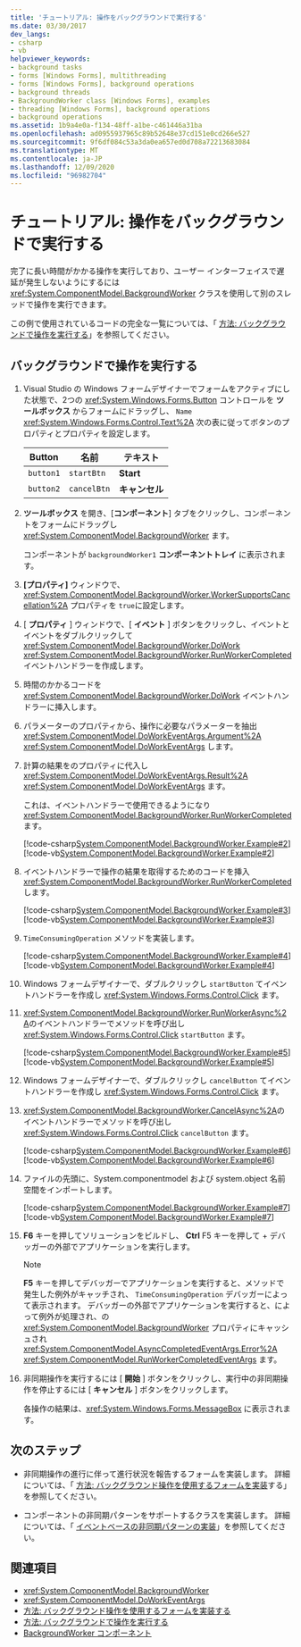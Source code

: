 ```yaml
---
title: 'チュートリアル: 操作をバックグラウンドで実行する'
ms.date: 03/30/2017
dev_langs:
- csharp
- vb
helpviewer_keywords:
- background tasks
- forms [Windows Forms], multithreading
- forms [Windows Forms], background operations
- background threads
- BackgroundWorker class [Windows Forms], examples
- threading [Windows Forms], background operations
- background operations
ms.assetid: 1b9a4e0a-f134-48ff-a1be-c461446a31ba
ms.openlocfilehash: ad0955937965c89b52648e37cd151e0cd266e527
ms.sourcegitcommit: 9f6df084c53a3da0ea657ed0d708a72213683084
ms.translationtype: MT
ms.contentlocale: ja-JP
ms.lasthandoff: 12/09/2020
ms.locfileid: "96982704"
---
```

# <a name="walkthrough-running-an-operation-in-the-background"></a>チュートリアル: 操作をバックグラウンドで実行する

完了に長い時間がかかる操作を実行しており、ユーザー インターフェイスで遅延が発生しないようにするには<xref:System.ComponentModel.BackgroundWorker> クラスを使用して別のスレッドで操作を実行できます。

この例で使用されているコードの完全な一覧については、「 [方法: バックグラウンドで操作を実行する](how-to-run-an-operation-in-the-background.md)」を参照してください。

## <a name="run-an-operation-in-the-background"></a>バックグラウンドで操作を実行する

1. Visual Studio の Windows フォームデザイナーでフォームをアクティブにした状態で、2つの <xref:System.Windows.Forms.Button> コントロールを **ツールボックス** からフォームにドラッグし、 `Name` <xref:System.Windows.Forms.Control.Text%2A> 次の表に従ってボタンのプロパティとプロパティを設定します。

    |Button|名前|テキスト|
    |------------|----------|----------|
    |`button1`|`startBtn`|**Start**|
    |`button2`|`cancelBtn`|**キャンセル**|

2. **ツールボックス** を開き、[**コンポーネント**] タブをクリックし、コンポーネントをフォームにドラッグし <xref:System.ComponentModel.BackgroundWorker> ます。

     コンポーネントが `backgroundWorker1` **コンポーネントトレイ** に表示されます。

3. **[プロパティ]** ウィンドウで、 <xref:System.ComponentModel.BackgroundWorker.WorkerSupportsCancellation%2A> プロパティを `true`に設定します。

4. [ **プロパティ** ] ウィンドウで、[ **イベント** ] ボタンをクリックし、イベントとイベントをダブルクリックして <xref:System.ComponentModel.BackgroundWorker.DoWork> <xref:System.ComponentModel.BackgroundWorker.RunWorkerCompleted> イベントハンドラーを作成します。

5. 時間のかかるコードを <xref:System.ComponentModel.BackgroundWorker.DoWork> イベントハンドラーに挿入します。

6. パラメーターのプロパティから、操作に必要なパラメーターを抽出 <xref:System.ComponentModel.DoWorkEventArgs.Argument%2A> <xref:System.ComponentModel.DoWorkEventArgs> します。

7. 計算の結果をのプロパティに代入し <xref:System.ComponentModel.DoWorkEventArgs.Result%2A> <xref:System.ComponentModel.DoWorkEventArgs> ます。

     これは、イベントハンドラーで使用できるようになり <xref:System.ComponentModel.BackgroundWorker.RunWorkerCompleted> ます。

     [!code-csharp[System.ComponentModel.BackgroundWorker.Example#2](~/samples/snippets/csharp/VS_Snippets_Winforms/System.ComponentModel.BackgroundWorker.Example/CS/Form1.cs#2)]
     [!code-vb[System.ComponentModel.BackgroundWorker.Example#2](~/samples/snippets/visualbasic/VS_Snippets_Winforms/System.ComponentModel.BackgroundWorker.Example/VB/Form1.vb#2)]

8. イベントハンドラーで操作の結果を取得するためのコードを挿入 <xref:System.ComponentModel.BackgroundWorker.RunWorkerCompleted> します。

     [!code-csharp[System.ComponentModel.BackgroundWorker.Example#3](~/samples/snippets/csharp/VS_Snippets_Winforms/System.ComponentModel.BackgroundWorker.Example/CS/Form1.cs#3)]
     [!code-vb[System.ComponentModel.BackgroundWorker.Example#3](~/samples/snippets/visualbasic/VS_Snippets_Winforms/System.ComponentModel.BackgroundWorker.Example/VB/Form1.vb#3)]

9. `TimeConsumingOperation` メソッドを実装します。

     [!code-csharp[System.ComponentModel.BackgroundWorker.Example#4](~/samples/snippets/csharp/VS_Snippets_Winforms/System.ComponentModel.BackgroundWorker.Example/CS/Form1.cs#4)]
     [!code-vb[System.ComponentModel.BackgroundWorker.Example#4](~/samples/snippets/visualbasic/VS_Snippets_Winforms/System.ComponentModel.BackgroundWorker.Example/VB/Form1.vb#4)]

10. Windows フォームデザイナーで、ダブルクリックし `startButton` てイベントハンドラーを作成し <xref:System.Windows.Forms.Control.Click> ます。

11. <xref:System.ComponentModel.BackgroundWorker.RunWorkerAsync%2A>のイベントハンドラーでメソッドを呼び出し <xref:System.Windows.Forms.Control.Click> `startButton` ます。

     [!code-csharp[System.ComponentModel.BackgroundWorker.Example#5](~/samples/snippets/csharp/VS_Snippets_Winforms/System.ComponentModel.BackgroundWorker.Example/CS/Form1.cs#5)]
     [!code-vb[System.ComponentModel.BackgroundWorker.Example#5](~/samples/snippets/visualbasic/VS_Snippets_Winforms/System.ComponentModel.BackgroundWorker.Example/VB/Form1.vb#5)]

12. Windows フォームデザイナーで、ダブルクリックし `cancelButton` てイベントハンドラーを作成し <xref:System.Windows.Forms.Control.Click> ます。

13. <xref:System.ComponentModel.BackgroundWorker.CancelAsync%2A>のイベントハンドラーでメソッドを呼び出し <xref:System.Windows.Forms.Control.Click> `cancelButton` ます。

     [!code-csharp[System.ComponentModel.BackgroundWorker.Example#6](~/samples/snippets/csharp/VS_Snippets_Winforms/System.ComponentModel.BackgroundWorker.Example/CS/Form1.cs#6)]
     [!code-vb[System.ComponentModel.BackgroundWorker.Example#6](~/samples/snippets/visualbasic/VS_Snippets_Winforms/System.ComponentModel.BackgroundWorker.Example/VB/Form1.vb#6)]

14. ファイルの先頭に、System.componentmodel および system.object 名前空間をインポートします。

     [!code-csharp[System.ComponentModel.BackgroundWorker.Example#7](~/samples/snippets/csharp/VS_Snippets_Winforms/System.ComponentModel.BackgroundWorker.Example/CS/Form1.cs#7)]
     [!code-vb[System.ComponentModel.BackgroundWorker.Example#7](~/samples/snippets/visualbasic/VS_Snippets_Winforms/System.ComponentModel.BackgroundWorker.Example/VB/Form1.vb#7)]

15. **F6** キーを押してソリューションをビルドし、 **Ctrl** F5 キーを押して + デバッガーの外部でアプリケーションを実行します。

    > [!NOTE]
    > **F5** キーを押してデバッガーでアプリケーションを実行すると、メソッドで発生した例外がキャッチされ、 `TimeConsumingOperation` デバッガーによって表示されます。 デバッガーの外部でアプリケーションを実行すると、によって例外が処理され、の <xref:System.ComponentModel.BackgroundWorker> プロパティにキャッシュされ <xref:System.ComponentModel.AsyncCompletedEventArgs.Error%2A> <xref:System.ComponentModel.RunWorkerCompletedEventArgs> ます。

16. 非同期操作を実行するには [ **開始** ] ボタンをクリックし、実行中の非同期操作を停止するには [ **キャンセル** ] ボタンをクリックします。

     各操作の結果は、<xref:System.Windows.Forms.MessageBox> に表示されます。

## <a name="next-steps"></a>次のステップ

- 非同期操作の進行に伴って進行状況を報告するフォームを実装します。 詳細については、「 [方法: バックグラウンド操作を使用するフォームを実装](how-to-implement-a-form-that-uses-a-background-operation.md)する」を参照してください。

- コンポーネントの非同期パターンをサポートするクラスを実装します。 詳細については、「 [イベントベースの非同期パターンの実装](/dotnet/standard/asynchronous-programming-patterns/implementing-the-event-based-asynchronous-pattern)」を参照してください。

## <a name="see-also"></a>関連項目

- <xref:System.ComponentModel.BackgroundWorker>
- <xref:System.ComponentModel.DoWorkEventArgs>
- [方法: バックグラウンド操作を使用するフォームを実装する](how-to-implement-a-form-that-uses-a-background-operation.md)
- [方法: バックグラウンドで操作を実行する](how-to-run-an-operation-in-the-background.md)
- [BackgroundWorker コンポーネント](backgroundworker-component.md)
